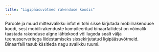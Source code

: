 ```yaml
---
title: "Ligipääsuvõtmed rakenduse koodis"
---
```

Paroole ja muud mitteavalikku infot ei tohi sisse kirjutada mobiilrakenduse
koodi, sest mobiilirakenduste kompileeritud binaarfailidest on võimalik 
taastada rakenduse algne lähtekood või lugeda sealt välja teenusserveritega
liidestamiseks sissekirjutatud ligipääsuvõtmeid. Binaarfaili tasub käsitleda
nagu avalikku ruumi.
